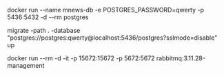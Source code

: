 docker run --name mnews-db -e POSTGRES_PASSWORD=qwerty -p 5436:5432 -d --rm postgres

migrate -path . -database "postgres://postgres:qwerty@localhost:5436/postgres?sslmode=disable" up

docker run --rm -d -it -p 15672:15672 -p 5672:5672 rabbitmq:3.11.28-management
